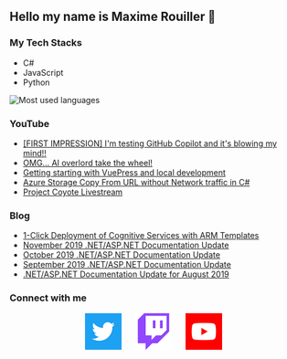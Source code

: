 ## Hello my name is Maxime Rouiller 👋

### My Tech Stacks

* C#
* JavaScript
* Python

![Most used languages](https://github-readme-stats.vercel.app/api/top-langs/?username=MaximRouiller&layout=compact)

### YouTube

<!--START_SECTION:youtube-feed-->
* [[FIRST IMPRESSION] I&#39;m testing GitHub Copilot and it&#39;s blowing my mind!!](https:&#x2F;&#x2F;www.youtube.com&#x2F;watch?v&#x3D;qC1MBFb3g8s)
* [OMG... AI overlord take the wheel!](https:&#x2F;&#x2F;www.youtube.com&#x2F;watch?v&#x3D;r0IQRuNktKo)
* [Getting starting with VuePress and local development](https:&#x2F;&#x2F;www.youtube.com&#x2F;watch?v&#x3D;i8jWz0aVZ4c)
* [Azure Storage Copy From URL without Network traffic in C#](https:&#x2F;&#x2F;www.youtube.com&#x2F;watch?v&#x3D;aGMoYt_fWsg)
* [Project Coyote Livestream](https:&#x2F;&#x2F;www.youtube.com&#x2F;watch?v&#x3D;pMkw9kVup7Q)
<!--END_SECTION:youtube-feed-->

### Blog

<!--START_SECTION:blog-feed-->
* [1-Click Deployment of Cognitive Services with ARM Templates](https:&#x2F;&#x2F;blog.maximerouiller.com&#x2F;post&#x2F;1-click-deployment-of-cognitive-services-with-arm-templates&#x2F;)
* [November 2019 .NET&#x2F;ASP.NET Documentation Update](https:&#x2F;&#x2F;blog.maximerouiller.com&#x2F;post&#x2F;november-2019-net-aspnet-documentation-update&#x2F;)
* [October 2019 .NET&#x2F;ASP.NET Documentation Update](https:&#x2F;&#x2F;blog.maximerouiller.com&#x2F;post&#x2F;october-2019-net-aspnet-documentation-update&#x2F;)
* [September 2019 .NET&#x2F;ASP.NET Documentation Update](https:&#x2F;&#x2F;blog.maximerouiller.com&#x2F;post&#x2F;september-2019-net-aspnet-documentation-update&#x2F;)
* [.NET&#x2F;ASP.NET Documentation Update for August 2019](https:&#x2F;&#x2F;blog.maximerouiller.com&#x2F;post&#x2F;net-aspnet-documentation-update-for-august-2019&#x2F;)
<!--END_SECTION:blog-feed-->

### Connect with me

<p align="center">
    <a href="https://twitter.com/MaximRouiller"><img alt="Twitter" src="./images/twitter.png"/></a>&nbsp;&nbsp;&nbsp;&nbsp;&nbsp;
<a href="https://twitch.tv/MaximeRouiller"><img alt="Twitch" src="./images/twitch.png"/></a>&nbsp;&nbsp;&nbsp;&nbsp;&nbsp;
<a href="https://youtube.com/c/MaximeRouiller"><img alt="YouTube" src="./images/youtube.png"/></a>
</p>
